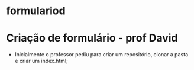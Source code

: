 # formulariod

# Criação de formulário - prof David

- Inicialmente o professor pediu para criar um repositório, clonar a pasta e criar um index.html;